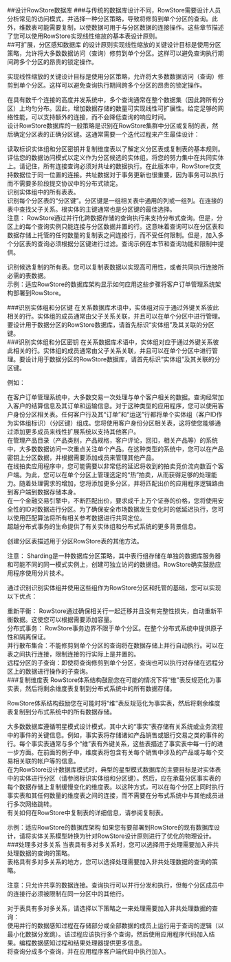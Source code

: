 ##设计RowStore数据库
###与传统的数据库设计不同，RowStore需要设计人员分析常见的访问模式，并选择一种分区策略，导致将修剪到单个分区的查询。此外，维数表可能需要复制，以使数据可用于与分区数据的连接操作。这些章节描述了您可以使用RowStore实现线性缩放的基本表设计原则。
<br/>
##可扩展，分区感知数据库 的设计原则实现线性缩放的关键设计目标是使用分区策略，允许将大多数数据访问（查询）修剪到单个分区。这样可以避免查询执行期间跨多个分区的昂贵的锁定操作。
<br/>

实现线性缩放的关键设计目标是使用分区策略，允许将大多数数据访问（查询）修剪到单个分区。这样可以避免查询执行期间跨多个分区的昂贵的锁定操作。
<br/>

在具有数千个连接的高度并发系统中，多个查询通常在整个数据集（因此跨所有分区）上均匀分布。因此，增加数据存储的数量可实现线性可扩展性。给定足够的网络性能，可以支持额外的连接，而不会降低查询的响应时间。
<br/>
设计RowStore数据库的一般策略是识别在RowStore集群中分区或复制的表，然后确定分区表的正确分区键。这通常需要一个迭代过程来产生最佳设计：
<br/>

读取标识实体组和分区密钥并复制维度表以了解定义分区表或复制表的基本规则。<br/>
评估您的数据访问模式以定义作为分区候选的实体组。将您的努力集中在共同实体上。请记住，所有连接查询必须对共址的数据执行。在此版本中，RowStore仅支持数据位于同一位置的连接。共址数据对于事务更新也很重要，因为事务可以执行而不需要多阶段提交协议中的分布式锁定。
<br/>
识别实体组中的所有表表。<br/>
识别每个分区表的“分区键”。分区键是一组相关表中通用的列或一组列。在连接的表中查找父子关系。根实体的主键通常也是分区键的最佳选择。<br/>
注意： RowStore通过并行化跨数据存储的查询执行来支持分布式查询。但是，分区上的每个查询实例只能连接与分区数据并置的行。这意味着查询可以在分区表和数据存储上托管的任何数量的复制表之间连接行，而不受任何限制。但是，加入多个分区表的查询必须根据分区键进行过滤。查询示例在本节和查询功能和限制中提供。<br/>

识别候选复制的所有表。您可以复制表数据以实现高可用性，或者共同执行连接所必需的表数据。<br/>
示例：适应RowStore的数据库架构显示如何应用这些步骤将客户订单管理系统架构部署到RowStore。<br/>


###识别实体组和分区键 在关系数据库术语中，实体组对应于通过外键关系彼此相关的行。实体组的成员通常由父子关系关联，并且可以在单个分区中进行管理。要设计用于数据分区的RowStore数据库，请首先标识“实体组”及其关联的分区键。<br/>
###识别实体组和分区密钥
在关系数据库术语中，实体组对应于通过外键关系彼此相关的行。实体组的成员通常由父子关系关联，并且可以在单个分区中进行管理。要设计用于数据分区的RowStore数据库，请首先标识“实体组”及其关联的分区键。<br/>

例如：<br/>

在客户订单管理系统中，大多数交易一次处理与单个客户相关的数据。查询经常加入客户的结算信息及其订单和运输信息。对于这种类型的应用程序，您可以使用客户身份分区相关表。任何客户行及其“订单”和“运送”行都将单个实体组（客户ID作为实体组标识）（分区键）组成。您将使用客户身份分区相关表，这将使您能够通过添加更多成员来线性扩展系统以支持其他客户。<br/>
在管理产品目录（产品类别，产品规格，客户评论，回扣，相关产品等）的系统中，大多数数据访问一次重点关注单个产品。在这种类型的系统中，您可以在产品密钥上分区数据，并根据需要添加成员来管理其他产品。<br/>
在线拍卖应用程序中，您可能需要以非常低的延迟将收到的拍卖竞价流向数百个客户端。为此，您可以在单个分区上管理选定的“热”拍卖，从而获得足够的处理能力。随着处理需求的增加，您将添加更多分区，并将匹配出价的应用程序逻辑路由到客户端到数据存储本身。<br/>
在一个金融交易引擎中，不断匹配出价，要求成千上万个证券的价格，您将使用安全性的ID对数据进行分区。为了确保安全市场数据发生变化时的低延迟执行，您可以使用匹配算法将所有相关参考数据进行共同定位。<br/>
超越分布式事务的生命提供了有关实体组和分布式系统的更多背景信息。<br/>

创建分区表描述用于分区RowStore表的其他方法。<br/>

注意： Sharding是一种数据库分区策略，其中表行组存储在单独的数据库服务器和可能不同的同一模式实例上，创建可独立访问的数据组。RowStore确实鼓励应用程序使用分片技术。<br/>

通过识别识别实体组并使用这些组作为RowStore分区和托管的基础，您可以实现以下优点：<br/>

重新平衡： RowStore通过确保相关行一起迁移并且没有完整性损失，自动重新平衡数据。这使您可以根据需要添加容量。<br/>
分布式事务： RowStore事务边界不限于单个分区。在整个分布式系统中提供原子性和隔离保证。<br/>
并行散布集合：不能修剪到单个分区的查询将在数据存储上并行自动执行。可以在表之间执行连接，限制连接的行实际上是并置的。<br/>
远程分区的子查询：即使将查询修剪到单个分区，查询也可以执行对存储在远程分区上的数据进行操作的子查询。<br/>
###复制维度表 RowStore体系结构鼓励您在可能的情况下将“维”表反规范化为事实表，然后将剩余维度表复制到分布式系统中的所有数据存储。<br/>



RowStore体系结构鼓励您在可能时将“维”表反规范化为事实表，然后将剩余维度表复制到分布式系统中的所有数据存储。<br/>

大多数数据库遵循明星模式设计模式，其中大的“事实”表存储有关系统或业务流程中的事件的关键信息。例如，事实表将存储诸如产品销售或银行交易之类的事件的行。每个事实表通常与多个“维”表有外键关系，这些表描述了事实表中每一行的进一步方面。在前面的例子中，维度表将包含有关每个销售中涉及的产品或与每个交易相关联的帐户等的信息。
<br/>
在为RowStore设计数据库模式时，典型的星型模式数据库的主要目标是对实体表中的实体进行分区（请参阅标识实体组和分区键）。然后，应在承载分区事实表的每个数据存储上复制缓慢变化的维度表。以这种方式，可以在每个分区上同时执行事实表和其任何数量的维度表之间的连接，而不需要在分布式系统中与其他成员进行多次网络跳转。
<br/>
有关如何在RowStore中复制表的详细信息，请参阅复制表。
<br/>

示例：适应RowStore的数据库架构 如果您有要部署到RowStore的现有数据库设计，请将实体关系模型转换为针对RowStore设计原则进行了优化的物理设计。<br/>
###处理多对多关系 当表具有多对多关系时，您可以选择用于处理需要加入非共处理数据的查询的策略。<br/>
表格具有多对多关系的地方，您可以选择处理需要加入非共处理数据的查询的策略。<br/>


注意：只允许共享的数据连接。查询执行可以并行分发和执行，但每个分区成员中的连接行必须被限制在同一分区中的其他行。<br/>

对于表具有多对多关系，请选择以下策略之一来处理需要加入非共处理数据的查询：<br/>
使用并行的数据感知过程在存储部分或全部数据的成员上运行用于查询的逻辑（以最小化数据分发跳）。该过程应该执行多个查询，然后使用应用程序代码加入结果。编程数据感知过程和结果处理器提供更多信息。<br/>
将查询分成多个查询，并在应用程序客户端代码中执行加入。<br/>